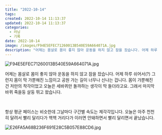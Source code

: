 ```yaml
---
title: "2022-10-14"
tags:
created: 2022-10-14 11:13:37
updated: 2022-10-14 11:13:37
categories:
  - 러닝
  - 기록
date: 2022-10-14
image: /images/F94E5EFEC71260013B540E59A664071A.jpg
description: "어제는 몸살로 몸이 좋지 않아 운동을 하지 않고 잠을 잤습니다. 어제 하루 쉬어서(?) 그런지 몸이 막 가뿐해진 느낌이고 공원 가는 길이 너무나 신나는 겁니다. 몸이 가뿐해진 건 저만의 착각이었고 오늘은 세바퀴만 돌까하는 생각이 막 들더라고요. 그래서 마지막 바퀴 죽을둥 살둥 뛰고 왔습"
---
```


![F94E5EFEC71260013B540E59A664071A.jpg](/images/F94E5EFEC71260013B540E59A664071A.jpg)
 
 

어제는 몸살로 몸이 좋지 않아 운동을 하지 않고 잠을 잤습니다. 어제 하루 쉬어서(?) 그런지 몸이 막 가뿐해진 느낌이고 공원 가는 길이 너무나 신나는 겁니다. 몸이 가뿐해진 건 저만의 착각이었고 오늘은 세바퀴만 돌까하는 생각이 막 들더라고요. 그래서 마지막 바퀴 죽을둥 살둥 뛰고 왔습니다.

 

항상 평균 페이스는 비슷한데 그날마다 구간별 속도는 제각각입니다. 오늘은 아주 천천히 달려서 빨리 달리다가 헥헥 거리다가 이러면 안돼하면서 빨리 달리면서 끝났습니다.

 
 ![E26FA5A68B236F691E28C5B057E88CD6.jpg](/images/E26FA5A68B236F691E28C5B057E88CD6.jpg)
